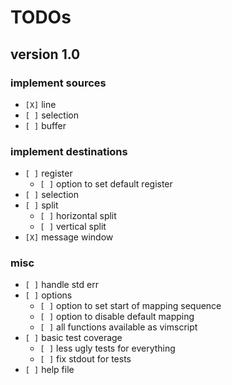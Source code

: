 # TODOs

## version 1.0

### implement sources

* `[X]` line
* `[ ]` selection
* `[ ]` buffer

### implement destinations

* `[ ]` register
    * `[ ]` option to set default register
* `[ ]` selection
* `[ ]` split
    * `[ ]` horizontal split
    * `[ ]` vertical split
* `[X]` message window

### misc

* `[ ]` handle std err
* `[ ]` options
    * `[ ]` option to set start of mapping sequence
    * `[ ]` option to disable default mapping
    * `[ ]` all functions available as vimscript
* `[ ]` basic test coverage
    * `[ ]` less ugly tests for everything
    * `[ ]` fix stdout for tests
* `[ ]` help file
